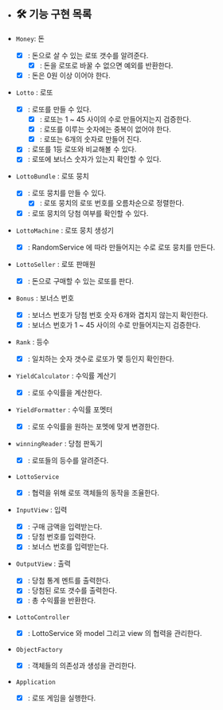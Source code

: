 * ## 🛠 기능 구현 목록

* `Money`: 돈
    * [x] : 돈으로 살 수 있는 로또 갯수를 알려준다.
        * [x] : 돈을 로또로 바꿀 수 없으면 예외를 반환한다.
    * [x] : 돈은 0원 이상 이어야 한다.

* `Lotto` : 로또
    * [x] : 로또를 만들 수 있다.
        * [x] : 로또는 1 ~ 45 사이의 수로 만들어지는지 검증한다.
        * [x] : 로또를 이루는 숫자에는 중복이 없어야 한다.
        * [x] : 로또는 6개의 숫자로 만들어 진다. 
    * [x] : 로또를 1등 로또와 비교해볼 수 있다.
    * [x] : 로또에 보너스 숫자가 있는지 확인할 수 있다.

* `LottoBundle` : 로또 뭉치
    * [x] : 로또 뭉치를 만들 수 있다.
      * [x] : 로또 뭉치의 로또 번호를 오름차순으로 정렬한다.
    * [x] : 로또 뭉치의 당첨 여부를 확인할 수 있다.

* `LottoMachine` : 로또 뭉치 생성기
    * [x] : RandomService 에 따라 만들어지는 수로 로또 뭉치를 만든다.

* `LottoSeller` : 로또 판매원
    * [x] : 돈으로 구매할 수 있는 로또를 판다.

* `Bonus` : 보너스 번호
    * [x] : 보너스 번호가 당첨 번호 숫자 6개와 겹치지 않는지 확인한다.
    * [x] : 보너스 번호가 1 ~ 45 사이의 수로 만들어지는지 검증한다.

* `Rank` : 등수
    * [x] : 일치하는 숫자 갯수로 로또가 몇 등인지 확인한다.

* `YieldCalculator` : 수익률 계산기
    * [x] : 로또 수익률을 계산한다.

* `YieldFormatter` : 수익률 포멧터
    * [x] : 로또 수익률을 원하는 포멧에 맞게 변경한다. 

* `winningReader` : 당첨 판독기
    * [x] : 로또들의 등수를 알려준다.

* `LottoService`
    * [x] : 협력을 위해 로또 객체들의 동작을 조율한다.

* `InputView` : 입력
    * [x] : 구매 금액을 입력받는다.
    * [x] : 당첨 번호를 입력한다.
    * [x] : 보너스 번호를 입력받는다.

* `OutputView` : 출력
    * [x] : 당첨 통계 멘트를 출력한다.
    * [x] : 당첨된 로또 갯수를 출력한다.
    * [x] : 총 수익률을 반환한다.

* `LottoController`
    * [x] : LottoService 와 model 그리고 view 의 협력을 관리한다.

* `ObjectFactory`
    * [x] : 객체들의 의존성과 생성을 관리한다.

* `Application`
    * [x] : 로또 게임을 실행한다. 